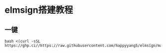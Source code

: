 # elmsign搭建教程
## 一键
```
bash <(curl -sSL https://ghp.ci//https://raw.githubusercontent.com/happyyang5/elmsign/main/elmsign.sh)
```
